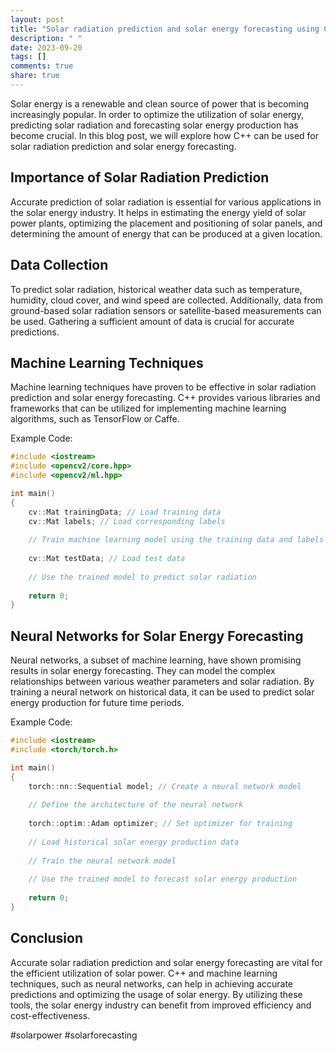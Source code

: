 ```yaml
---
layout: post
title: "Solar radiation prediction and solar energy forecasting using C++"
description: " "
date: 2023-09-20
tags: []
comments: true
share: true
---
```


Solar energy is a renewable and clean source of power that is becoming increasingly popular. In order to optimize the utilization of solar energy, predicting solar radiation and forecasting solar energy production has become crucial. In this blog post, we will explore how C++ can be used for solar radiation prediction and solar energy forecasting.

## Importance of Solar Radiation Prediction

Accurate prediction of solar radiation is essential for various applications in the solar energy industry. It helps in estimating the energy yield of solar power plants, optimizing the placement and positioning of solar panels, and determining the amount of energy that can be produced at a given location.

## Data Collection

To predict solar radiation, historical weather data such as temperature, humidity, cloud cover, and wind speed are collected. Additionally, data from ground-based solar radiation sensors or satellite-based measurements can be used. Gathering a sufficient amount of data is crucial for accurate predictions.

## Machine Learning Techniques

Machine learning techniques have proven to be effective in solar radiation prediction and solar energy forecasting. C++ provides various libraries and frameworks that can be utilized for implementing machine learning algorithms, such as TensorFlow or Caffe.

Example Code:

```c++
#include <iostream>
#include <opencv2/core.hpp>
#include <opencv2/ml.hpp>

int main()
{
    cv::Mat trainingData; // Load training data
    cv::Mat labels; // Load corresponding labels
    
    // Train machine learning model using the training data and labels
    
    cv::Mat testData; // Load test data
    
    // Use the trained model to predict solar radiation
    
    return 0;
}
```

## Neural Networks for Solar Energy Forecasting

Neural networks, a subset of machine learning, have shown promising results in solar energy forecasting. They can model the complex relationships between various weather parameters and solar radiation. By training a neural network on historical data, it can be used to predict solar energy production for future time periods.

Example Code:

```c++
#include <iostream>
#include <torch/torch.h>

int main()
{
    torch::nn::Sequential model; // Create a neural network model
    
    // Define the architecture of the neural network
    
    torch::optim::Adam optimizer; // Set optimizer for training
    
    // Load historical solar energy production data
    
    // Train the neural network model
    
    // Use the trained model to forecast solar energy production
    
    return 0;
}
```

## Conclusion

Accurate solar radiation prediction and solar energy forecasting are vital for the efficient utilization of solar power. C++ and machine learning techniques, such as neural networks, can help in achieving accurate predictions and optimizing the usage of solar energy. By utilizing these tools, the solar energy industry can benefit from improved efficiency and cost-effectiveness.

#solarpower #solarforecasting